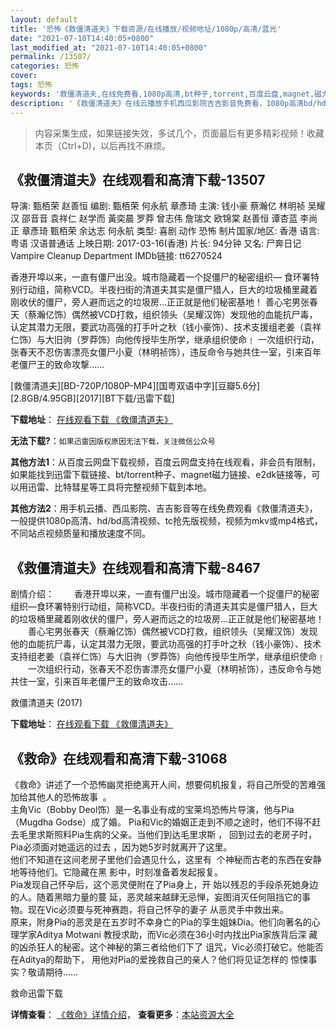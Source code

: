 ```yaml
---
layout: default
title: '恐怖《救僵清道夫》下载资源/在线播放/视频地址/1080p/高清/蓝光'
date: "2021-07-10T14:40:05+0800"
last_modified_at: "2021-07-10T14:40:05+0800"
permalink: /13507/
categories: 恐怖
cover:
tags: 恐怖
keywords: '救僵清道夫,在线免费看,1080p高清,bt种子,torrent,百度云盘,magnet,磁力链,迅雷下载资源'
description: '《救僵清道夫》在线云播放手机西瓜影院吉吉影音免费看，1080p高清bd/hd未删减完整版和tc抢先枪版，mkv/mp4格式，附带bt/torrent种子、magnet/磁力链、百度云盘、网盘资源迅雷下载链接'
---
```


>内容采集生成，如果链接失效，多试几个，页面最后有更多精彩视频！收藏本页（Ctrl+D)，以后再找不麻烦。


## 《救僵清道夫》在线观看和高清下载-13507

导演: 甄栢荣 赵善恒 编剧: 甄栢荣 何永航 章彥琦 主演: 钱小豪 蔡瀚亿 林明祯 吴耀汉 邵音音 袁祥仁 赵学而 黃奕晨 罗莽 曾志伟 詹瑞文 欧锦棠 赵善恒 谭杏蓝 李尚正 章彥琦 甄栢荣 余达志 何永航 类型: 喜剧 动作 恐怖 制片国家/地区: 香港 语言: 粤语 汉语普通话 上映日期: 2017-03-16(香港) 片长: 94分钟 又名: 尸奔日记 Vampire Cleanup Department IMDb链接: tt6270524

香港开埠以来，一直有僵尸出没。城市隐藏着一个捉僵尸的秘密组织— 食环署特别行动组，简称VCD。半夜扫街的清道夫其实是僵尸猎人，巨大的垃圾桶里藏着刚收伏的僵尸，旁人避而远之的垃圾房…正正就是他们秘密基地！ 善心宅男张春天（蔡瀚亿饰）偶然被VCD打救，组织领头（吴耀汉饰）发现他的血能抗尸毒，认定其潜力无限，要武功高强的打手叶之秋（钱小豪饰）、技术支援组老姜（袁祥仁饰）与大旧驹（罗莽饰）向他传授毕生所学，继承组织使命﹗ 一次组织行动，张春天不忍伤害漂亮女僵尸小夏（林明祯饰），违反命令与她共住一室，引来百年老僵尸王的致命攻撃……


[救僵清道夫][BD-720P/1080P-MP4][国粤双语中字][豆瓣5.6分][2.8GB/4.95GB][2017][BT下载/迅雷下载]

**下载地址**： [在线观看下载 《救僵清道夫》](https://www.btdx8.com/torrent/jjqdf_2017.html) 


**无法下载?**：`如果迅雷因版权原因无法下载，关注微信公众号 `

**其他方法1**：从百度云网盘下载视频，百度云网盘支持在线观看，非会员有限制，如果能找到迅雷下载链接、bt/torrent种子、magnet磁力链接、e2dk链接等，可以用迅雷、比特彗星等工具将完整视频下载到本地。

**其他方法2**：用手机云播、西瓜影院、吉吉影音等在线免费观看《救僵清道夫》，一般提供1080p高清、hd/bd高清视频、tc抢先版视频，视频为mkv或mp4格式，不同站点视频质量和播放速度不同。


## 《救僵清道夫》在线观看和高清下载-8467

剧情介绍： 　　香港开埠以来，一直有僵尸出没。城市隐藏着一个捉僵尸的秘密组织—食环署特别行动组，简称VCD。半夜扫街的清道夫其实是僵尸猎人，巨大的垃圾桶里藏着刚收伏的僵尸，旁人避而远之的垃圾房…正正就是他们秘密基地！ 　　善心宅男张春天（蔡瀚亿饰）偶然被VCD打救，组织领头（吴耀汉饰）发现他的血能抗尸毒，认定其潜力无限，要武功高强的打手叶之秋（钱小豪饰）、技术支持组老姜（袁祥仁饰）与大旧驹（罗莽饰）向他传授毕生所学，继承组织使命﹗ 　　一次组织行动，张春天不忍伤害漂亮女僵尸小夏（林明祯饰），违反命令与她共住一室，引来百年老僵尸王的致命攻击……


救僵清道夫 (2017)

**下载地址**： [在线观看下载 《救僵清道夫》](https://www.btbtdy.me/btdy/dy10935.html) 


## 《救命》在线观看和高清下载-31068

《救命》讲述了一个恐怖幽灵拒绝离开人间，想要伺机报复，将自己所受的苦难强加给其他人的恐怖故事&nbsp; 。<br /> 主角Vic（Bobby Deol饰）是一名事业有成的宝莱坞恐怖片导演，他与Pia（Mugdha Godse）成了婚。 Pia和Vic的婚姻正走到不顺之途时，他们不得不赶去毛里求斯照料Pia生病的父亲。当他们到达毛里求斯 ， 回到过去的老房子时，Pia必须面对她遥远的过去 ，因为她5岁时就离开了这里。<br /> 他们不知道在这间老房子里他们会遇见什么，这里有&nbsp; 个神秘而古老的东西在安静地等待他们。它隐藏在黑 影中，时刻准备着发起报复。<br /> Pia发现自己怀孕后，这个恶灵便附在了Pia身上，开 始以残忍的手段杀死她身边的人。随着黑暗力量的蔓 延，恶灵越来越肆无忌惮，妄图消灭任何阻挡它的事物。现在Vic必须要与死神赛跑，将自己怀孕的妻子 从恶灵手中救出来。<br /> 原来，附身Pia的恶灵是在五岁时不幸身亡的Pia的孪生姐妹Dia。他们向著名的心理学家Aditya Motwani 教授求助，而Vic必须在36小时内找出Pia家族背后深 藏的凶杀狂人的秘密。这个神秘的第三者给他们下了 诅咒，Vic必须打破它。他能否在Aditya的帮助下， 用他对Pia的爱挽救自己的亲人？他们将见证怎样的 惊悚事实？敬请期待&hellip;…


救命迅雷下载

**详情查看**： [《救命》详情介绍](/movie/31068/)， **查看更多**：[本站资源大全](/movie/t/all/)

